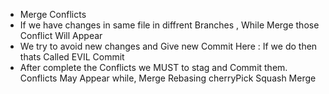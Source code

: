 * Merge Conflicts
* If we have changes in same file in diffrent Branches , While Merge those Conflict Will Appear
* We try to avoid new changes and Give new Commit Here : If we do then thats Called
EVIL Commit
* After complete the Conflicts we MUST to stag and Commit them.
Conflicts May Appear while,
Merge
Rebasing
cherryPick
Squash Merge